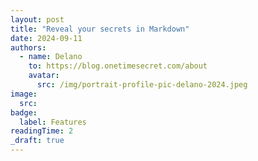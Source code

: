 ```yaml
---
layout: post
title: "Reveal your secrets in Markdown"
date: 2024-09-11
authors:
  - name: Delano
    to: https://blog.onetimesecret.com/about
    avatar:
      src: /img/portrait-profile-pic-delano-2024.jpeg
image:
  src:
badge:
  label: Features
readingTime: 2
_draft: true
---
```

